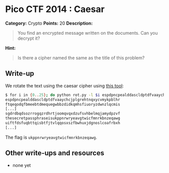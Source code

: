 # Pico CTF 2014 : Caesar

**Category:** Crypto
**Points:** 20
**Description:**

>You find an encrypted message written on the documents. Can you decrypt it?

**Hint:**
>Is there a cipher named the same as the title of this problem?

## Write-up

We rotate the text using the caesar cipher using [this tool]():

```bash
$ for i in {0..25}; do python rot.py -l $i espdpncpealddascldptdfvaaychcjplgrehtnqxycvmykpblhr; done
espdpncpealddascldptdfvaaychcjplgrehtnqxycvmykpblhr
ftqeqodqfbmeebtdmequegwbbzdidkqmhsfiuoryzdwnzlqcmis
[...]
sgdrdbqdsozrrogqzrdhrtjoomqvqxdzufsvhbelmqjamydpzvf
thesecretpassphraseisukppnrwryeavgtwicfmnrkbnzeqawg
uiftfdsfuqbttqisbtfjtvlqqosxszfbwhuxjdgnoslcoafrbxh
[...]
```

The flag is `ukppnrwryeavgtwicfmnrkbnzeqawg`.

## Other write-ups and resources

* none yet
